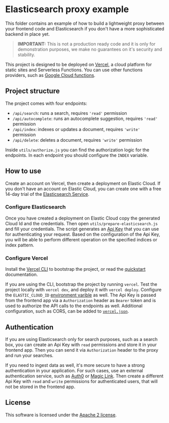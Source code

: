 # Elasticsearch proxy example

This folder contains an example of how to build a lightweight proxy
between your frontend code and Elasticsearch if you don't
have a more sophisticated backend in place yet.

> **IMPORTANT:** This is not a production ready code and it is only for demonstration purposes,
> we make no guarantees on it's security and stability.

This project is designed to be deployed on [Vercel](https://vercel.com/), a cloud platform
for static sites and Serverless Functions. You can use other functions providers,
such as [Google Cloud functions](https://cloud.google.com/functions).

## Project structure

The project comes with four endpoints:

- `/api/search`: runs a search, requires `'read'` permission
- `/api/autocomplete`: runs an autocomplete suggestion, requires `'read'` permission
- `/api/index`:  indexes or updates a document, requires `'write'` permission
- `/api/delete`: deletes a document, requires `'write'` permission

Inside `utils/authorize.js` you can find the authorization logic for the endpoints.
In each endpoint you should configure the `INDEX` variable.

## How to use

Create an account on Vercel, then create a deployment on Elastic Cloud. If you
don't have an account on Elastic Cloud, you can create one with a free 14-day trial
of the [Elasticsearch Service](https://www.elastic.co/elasticsearch/service).

### Configure Elasticsearch

Once you have created a deployment on Elastic Cloud copy the generated Cloud Id and the credentials.
Then open `utils/prepare-elasticsearch.js` and fill your credentials. The script generates
an [Api Key](https://www.elastic.co/guide/en/elasticsearch/reference/current/security-api-create-api-key.html)
that you can use for authenticating your request. Based on the configuration of the Api Key, you will be able
to perform different operation on the specified indices or index pattern.

### Configure Vercel

Install the [Vercel CLI](https://vercel.com/docs/cli) to bootstrap the project,
or read the [quickstart](https://vercel.com/docs) documentation.

If you are using the CLI, bootstrap the project by running `vercel`. Test the project locally
with `vercel dev`, and deploy it with `vercel deploy`.
Configure the `ELASTIC_CLOUD_ID` [environment varible](https://vercel.com/docs/environment-variables) as well.
The Api Key is passed from the frontend app via a `Authorization` header as `Bearer` token and is
used to authorize the API calls to the endpoints as well.
Additional configuration, such as CORS, can be added to [`vercel.json`](https://vercel.com/docs/configuration).

## Authentication

If you are using Elasticsearch only for search purposes, such as a search box, you can create
an Api Key with `read` permissions and store it in your frontend app. Then you can send it
via `Authorization` header to the proxy and run your searches.

If you need to ingest data as well, it's more secure to have a strong authentication in your application.
For such cases, use an external authentication service, such as [Auth0](https://auth0.com/)
or [Magic Link](https://magic.link/). Then create a different Api Key with `read` and `write`
permissions for authenticated users, that will not be stored in the frontend app.

## License

This software is licensed under the [Apache 2 license](../../LICENSE).
